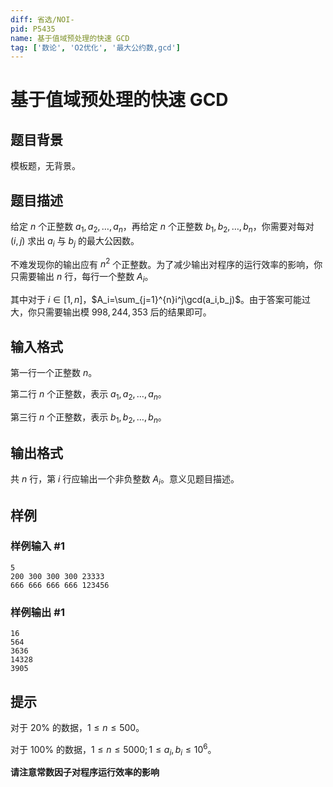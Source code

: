 ```yaml
---
diff: 省选/NOI-
pid: P5435
name: 基于值域预处理的快速 GCD
tag: ['数论', 'O2优化', '最大公约数,gcd']
---
```

# 基于值域预处理的快速 GCD
## 题目背景

模板题，无背景。
## 题目描述

给定 $n$ 个正整数 $a_1,a_2,\dots,a_n$，再给定 $n$ 个正整数 $b_1,b_2,\dots,b_n$，你需要对每对 $(i,j)$ 求出 $a_i$ 与 $b_j$ 的最大公因数。

不难发现你的输出应有 $n^2$ 个正整数。为了减少输出对程序的运行效率的影响，你只需要输出 $n$ 行，每行一个整数 $A_i$。

其中对于 $i\in[1,n]$，$A_i=\sum_{j=1}^{n}i^j\gcd(a_i,b_j)$。由于答案可能过大，你只需要输出模 $998,244,353$ 后的结果即可。
## 输入格式

第一行一个正整数 $n$。

第二行 $n$ 个正整数，表示 $a_1,a_2,\dots,a_n$。

第三行 $n$ 个正整数，表示 $b_1,b_2,\dots,b_n$。
## 输出格式

共 $n$ 行，第 $i$ 行应输出一个非负整数 $A_i$。意义见题目描述。
## 样例

### 样例输入 #1
```
5
200 300 300 300 23333
666 666 666 666 123456

```
### 样例输出 #1
```
16
564
3636
14328
3905

```
## 提示

对于 $20\%$ 的数据，$1\leqslant n\leqslant 500$。

对于 $100\%$ 的数据，$1\leqslant n\leqslant 5000;1\leqslant a_i,b_i\leqslant 10^6$。

**请注意常数因子对程序运行效率的影响**
